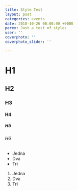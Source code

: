 ```yaml
---
title: Style Test
layout: post
categories: events
date: 2018-10-26 00:00:00 +0000
perex: Just a test of styles
user: ''
coverphoto: ''
coverphoto_slider: ''

---
```

# H1

## H2

### H3

#### H4

##### H5

###### H6

* Jedna
* Dva
* Tri

1. Jedna
2. Dva
3. Tri